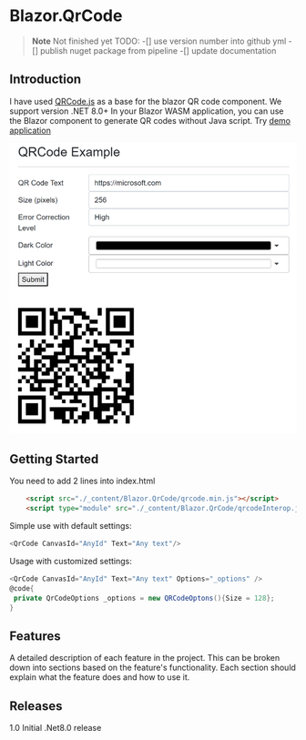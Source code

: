 # Blazor.QrCode
> **Note** Not finished yet
TODO:
-[] use version number into github yml
-[] publish nuget package from pipeline
-[] update documentation

## Introduction

I have used [QRCode.js](https://github.com/davidshimjs/qrcodejs) as a base for the blazor QR code component. We support version .NET 8.0+
In your Blazor WASM application, you can use the Blazor component to generate QR codes without Java script.
Try [demo application ](https://blazorqrcodedemo.azurewebsites.net/)

![image](pics/main-page.png)

## Getting Started

You need to add 2 lines into index.html
```html
    <script src="./_content/Blazor.QrCode/qrcode.min.js"></script>
    <script type="module" src="./_content/Blazor.QrCode/qrcodeInterop.js"></script>
```

Simple use with default settings:
```csharp
<QrCode CanvasId="AnyId" Text="Any text"/>
```


Usage with customized settings:
```csharp
<QrCode CanvasId="AnyId" Text="Any text" Options="_options" />
@code{
 private QrCodeOptions _options = new QRCodeOptons(){Size = 128};
}
```



## Features

A detailed description of each feature in the project. This can be broken down into sections based on the feature's functionality. Each section should explain what the feature does and how to use it.

## Releases

1.0 Initial .Net8.0 release